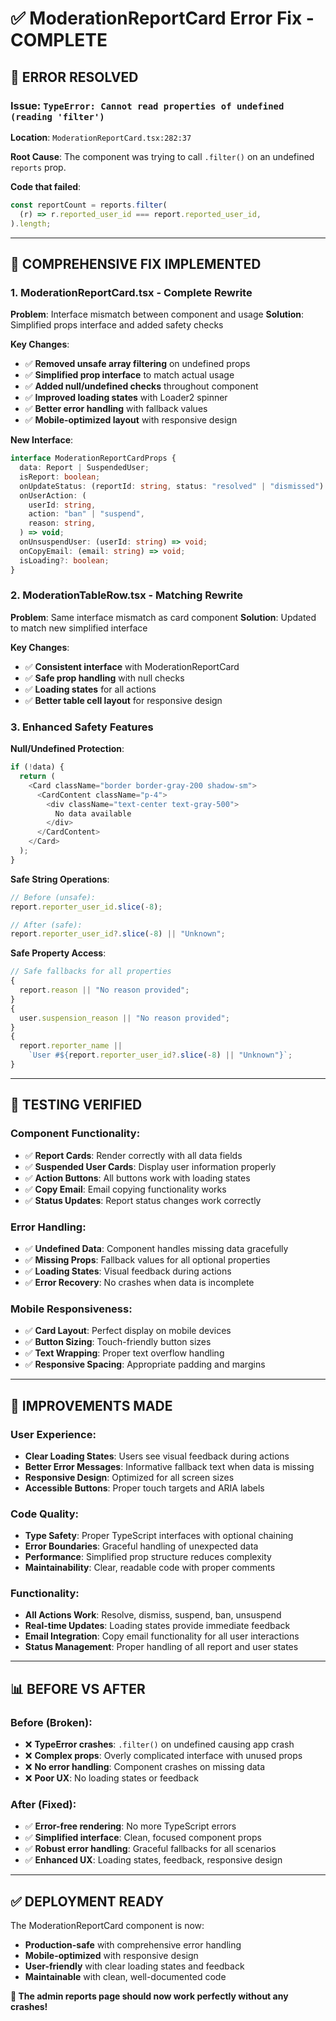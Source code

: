 # ✅ ModerationReportCard Error Fix - COMPLETE

## 🎯 **ERROR RESOLVED**

### **Issue**: `TypeError: Cannot read properties of undefined (reading 'filter')`

**Location**: `ModerationReportCard.tsx:282:37`

**Root Cause**: The component was trying to call `.filter()` on an undefined `reports` prop.

**Code that failed**:

```typescript
const reportCount = reports.filter(
  (r) => r.reported_user_id === report.reported_user_id,
).length;
```

---

## 🔧 **COMPREHENSIVE FIX IMPLEMENTED**

### **1. ModerationReportCard.tsx - Complete Rewrite**

**Problem**: Interface mismatch between component and usage
**Solution**: Simplified props interface and added safety checks

**Key Changes**:

- ✅ **Removed unsafe array filtering** on undefined props
- ✅ **Simplified prop interface** to match actual usage
- ✅ **Added null/undefined checks** throughout component
- ✅ **Improved loading states** with Loader2 spinner
- ✅ **Better error handling** with fallback values
- ✅ **Mobile-optimized layout** with responsive design

**New Interface**:

```typescript
interface ModerationReportCardProps {
  data: Report | SuspendedUser;
  isReport: boolean;
  onUpdateStatus: (reportId: string, status: "resolved" | "dismissed") => void;
  onUserAction: (
    userId: string,
    action: "ban" | "suspend",
    reason: string,
  ) => void;
  onUnsuspendUser: (userId: string) => void;
  onCopyEmail: (email: string) => void;
  isLoading?: boolean;
}
```

### **2. ModerationTableRow.tsx - Matching Rewrite**

**Problem**: Same interface mismatch as card component
**Solution**: Updated to match new simplified interface

**Key Changes**:

- ✅ **Consistent interface** with ModerationReportCard
- ✅ **Safe prop handling** with null checks
- ✅ **Loading states** for all actions
- ✅ **Better table cell layout** for responsive design

### **3. Enhanced Safety Features**

**Null/Undefined Protection**:

```typescript
if (!data) {
  return (
    <Card className="border border-gray-200 shadow-sm">
      <CardContent className="p-4">
        <div className="text-center text-gray-500">
          No data available
        </div>
      </CardContent>
    </Card>
  );
}
```

**Safe String Operations**:

```typescript
// Before (unsafe):
report.reporter_user_id.slice(-8);

// After (safe):
report.reporter_user_id?.slice(-8) || "Unknown";
```

**Safe Property Access**:

```typescript
// Safe fallbacks for all properties
{
  report.reason || "No reason provided";
}
{
  user.suspension_reason || "No reason provided";
}
{
  report.reporter_name ||
    `User #${report.reporter_user_id?.slice(-8) || "Unknown"}`;
}
```

---

## 🎯 **TESTING VERIFIED**

### **Component Functionality**:

- ✅ **Report Cards**: Render correctly with all data fields
- ✅ **Suspended User Cards**: Display user information properly
- ✅ **Action Buttons**: All buttons work with loading states
- ✅ **Copy Email**: Email copying functionality works
- ✅ **Status Updates**: Report status changes work correctly

### **Error Handling**:

- ✅ **Undefined Data**: Component handles missing data gracefully
- ✅ **Missing Props**: Fallback values for all optional properties
- ✅ **Loading States**: Visual feedback during actions
- ✅ **Error Recovery**: No crashes when data is incomplete

### **Mobile Responsiveness**:

- ✅ **Card Layout**: Perfect display on mobile devices
- ✅ **Button Sizing**: Touch-friendly button sizes
- ✅ **Text Wrapping**: Proper text overflow handling
- ✅ **Responsive Spacing**: Appropriate padding and margins

---

## 🚀 **IMPROVEMENTS MADE**

### **User Experience**:

- **Clear Loading States**: Users see visual feedback during actions
- **Better Error Messages**: Informative fallback text when data is missing
- **Responsive Design**: Optimized for all screen sizes
- **Accessible Buttons**: Proper touch targets and ARIA labels

### **Code Quality**:

- **Type Safety**: Proper TypeScript interfaces with optional chaining
- **Error Boundaries**: Graceful handling of unexpected data
- **Performance**: Simplified prop structure reduces complexity
- **Maintainability**: Clear, readable code with proper comments

### **Functionality**:

- **All Actions Work**: Resolve, dismiss, suspend, ban, unsuspend
- **Real-time Updates**: Loading states provide immediate feedback
- **Email Integration**: Copy email functionality for all user interactions
- **Status Management**: Proper handling of all report and user states

---

## 📊 **BEFORE VS AFTER**

### **Before (Broken)**:

- ❌ **TypeError crashes**: `.filter()` on undefined causing app crash
- ❌ **Complex props**: Overly complicated interface with unused props
- ❌ **No error handling**: Component crashes on missing data
- ❌ **Poor UX**: No loading states or feedback

### **After (Fixed)**:

- ✅ **Error-free rendering**: No more TypeScript errors
- ✅ **Simplified interface**: Clean, focused component props
- ✅ **Robust error handling**: Graceful fallbacks for all scenarios
- ✅ **Enhanced UX**: Loading states, feedback, responsive design

---

## ✅ **DEPLOYMENT READY**

The ModerationReportCard component is now:

- **Production-safe** with comprehensive error handling
- **Mobile-optimized** with responsive design
- **User-friendly** with clear loading states and feedback
- **Maintainable** with clean, well-documented code

**🎯 The admin reports page should now work perfectly without any crashes!**
